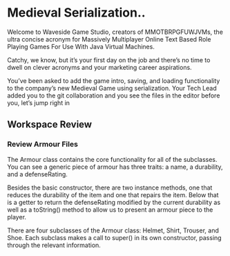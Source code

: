 # Medieval Serialization..
Welcome to Waveside Game Studio, creators of MMOTBRPGFUWJVMs, the ultra concise acronym for Massively Multiplayer Online Text Based Role Playing Games For Use With Java Virtual Machines.

Catchy, we know, but it’s your first day on the job and there’s no time to dwell on clever acronyms and your marketing career aspirations.

You’ve been asked to add the game intro, saving, and loading functionality to the company’s new Medieval Game using serialization. Your Tech Lead added you to the git collaboration and you see the files in the editor before you, let’s jump right in

## Workspace Review
### Review Armour Files
The Armour class contains the core functionality for all of the subclasses. You can see a generic piece of armour has three traits: a name, a durability, and a defenseRating.

Besides the basic constructor, there are two instance methods, one that reduces the durability of the item and one that repairs the item. Below that is a getter to return the defenseRating modified by the current durability as well as a toString() method to allow us to present an armour piece to the player.

There are four subclasses of the Armour class: Helmet, Shirt, Trouser, and Shoe. Each subclass makes a call to super() in its own constructor, passing through the relevant information.
